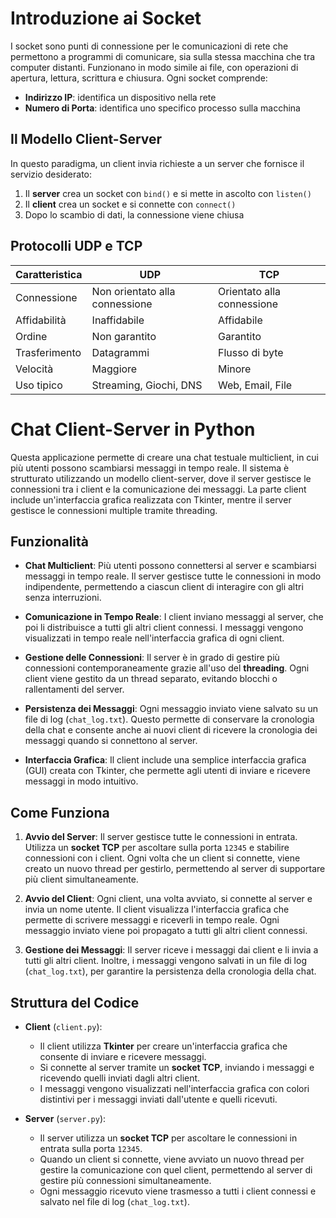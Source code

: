 # Introduzione ai Socket

I socket sono punti di connessione per le comunicazioni di rete che permettono a programmi di comunicare, sia sulla stessa macchina che tra computer distanti. Funzionano in modo simile ai file, con operazioni di apertura, lettura, scrittura e chiusura. Ogni socket comprende:

- **Indirizzo IP**: identifica un dispositivo nella rete  
- **Numero di Porta**: identifica uno specifico processo sulla macchina

## Il Modello Client-Server

In questo paradigma, un client invia richieste a un server che fornisce il servizio desiderato:

1. Il **server** crea un socket con `bind()` e si mette in ascolto con `listen()`
2. Il **client** crea un socket e si connette con `connect()`
3. Dopo lo scambio di dati, la connessione viene chiusa


## Protocolli UDP e TCP

| Caratteristica     | UDP                        | TCP                        |
|--------------------|----------------------------|----------------------------|
| Connessione        | Non orientato alla connessione | Orientato alla connessione |
| Affidabilità       | Inaffidabile               | Affidabile                 |
| Ordine             | Non garantito              | Garantito                  |
| Trasferimento      | Datagrammi                 | Flusso di byte             |
| Velocità           | Maggiore                   | Minore                     |
| Uso tipico         | Streaming, Giochi, DNS     | Web, Email, File           |


# Chat Client-Server in Python

Questa applicazione permette di creare una chat testuale multiclient, in cui più utenti possono scambiarsi messaggi in tempo reale. Il sistema è strutturato utilizzando un modello client-server, dove il server gestisce le connessioni tra i client e la comunicazione dei messaggi. La parte client include un'interfaccia grafica realizzata con Tkinter, mentre il server gestisce le connessioni multiple tramite threading.

## Funzionalità

- **Chat Multiclient**: Più utenti possono connettersi al server e scambiarsi messaggi in tempo reale. Il server gestisce tutte le connessioni in modo indipendente, permettendo a ciascun client di interagire con gli altri senza interruzioni.
  
- **Comunicazione in Tempo Reale**: I client inviano messaggi al server, che poi li distribuisce a tutti gli altri client connessi. I messaggi vengono visualizzati in tempo reale nell'interfaccia grafica di ogni client.

- **Gestione delle Connessioni**: Il server è in grado di gestire più connessioni contemporaneamente grazie all'uso del **threading**. Ogni client viene gestito da un thread separato, evitando blocchi o rallentamenti del server.

- **Persistenza dei Messaggi**: Ogni messaggio inviato viene salvato su un file di log (`chat_log.txt`). Questo permette di conservare la cronologia della chat e consente anche ai nuovi client di ricevere la cronologia dei messaggi quando si connettono al server.

- **Interfaccia Grafica**: Il client include una semplice interfaccia grafica (GUI) creata con Tkinter, che permette agli utenti di inviare e ricevere messaggi in modo intuitivo.

## Come Funziona

1. **Avvio del Server**: 
   Il server gestisce tutte le connessioni in entrata. Utilizza un **socket TCP** per ascoltare sulla porta `12345` e stabilire connessioni con i client. Ogni volta che un client si connette, viene creato un nuovo thread per gestirlo, permettendo al server di supportare più client simultaneamente.

2. **Avvio del Client**: 
   Ogni client, una volta avviato, si connette al server e invia un nome utente. Il client visualizza l'interfaccia grafica che permette di scrivere messaggi e riceverli in tempo reale. Ogni messaggio inviato viene poi propagato a tutti gli altri client connessi.

3. **Gestione dei Messaggi**: 
   Il server riceve i messaggi dai client e li invia a tutti gli altri client. Inoltre, i messaggi vengono salvati in un file di log (`chat_log.txt`), per garantire la persistenza della cronologia della chat.

## Struttura del Codice

- **Client** (`client.py`):
  - Il client utilizza **Tkinter** per creare un'interfaccia grafica che consente di inviare e ricevere messaggi.
  - Si connette al server tramite un **socket TCP**, inviando i messaggi e ricevendo quelli inviati dagli altri client.
  - I messaggi vengono visualizzati nell'interfaccia grafica con colori distintivi per i messaggi inviati dall'utente e quelli ricevuti.

- **Server** (`server.py`):
  - Il server utilizza un **socket TCP** per ascoltare le connessioni in entrata sulla porta `12345`.
  - Quando un client si connette, viene avviato un nuovo thread per gestire la comunicazione con quel client, permettendo al server di gestire più connessioni simultaneamente.
  - Ogni messaggio ricevuto viene trasmesso a tutti i client connessi e salvato nel file di log (`chat_log.txt`).



